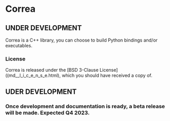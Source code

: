 # Correa 


## UNDER DEVELOPMENT

Correa is a C++ library, you can choose to build Python bindings and/or executables. 

### License

Correa is released under the [BSD 3-Clause License]((md__l_i_c_e_n_s_e.html), which you should have received a copy of.

## UDER DEVELOPMENT
### Once development and documentation is ready, a beta release will be made. Expected Q4 2023.
